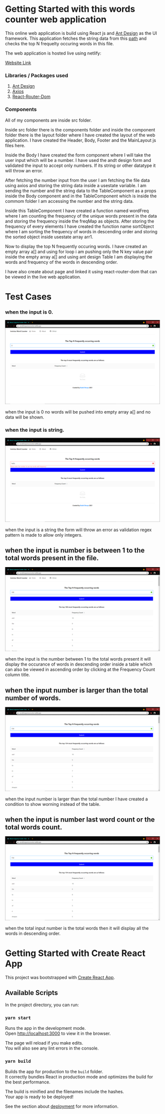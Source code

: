 # Getting Started with this words counter web application

This online web application is build using React js and [Ant Design](https://ant.design/) as the UI framework.
This application fetches the string data from this [path](https://raw.githubusercontent.com/invictustech/test/main/README.md) and checks the top N frequelty occuring words in this file.

The web application is hosted live using netlify:

[Website Link](https://wordsfrequencycounter.netlify.app/)

### Libraries / Packages used

1. [Ant Design](https://ant.design/)
2. [Axios](https://www.npmjs.com/package/axios)
3. [React-Router-Dom](https://www.npmjs.com/package/react-router-dom)

### Components

All of my components are inside src folder.

Inside src folder there is the components folder and inside the component folder there is the layout folder where I have created the layout of the web application. I have created the Header, Body, Footer and the MainLayout js files here.

Inside the Body I have created the form component where I will take the user input which will be a number. I have used the andt design form and validated the input to accept only numbers. If its string or other datatype it will throw an error.

After fetching the number input from the user I am fetching the file data using axios and storing the string data inside a usestate variable.
I am sending the number and the string data to the TableComponent as a props inside the Body component and in the TableComponent which is inside the commom folder I am accessing the number and the string data.

Inside this TableComponent I have created a function named wordFreq where I am counting the frequency of the unique words present in the data and storing the frequency inside the freqMap as objects. After storing the frequency of every elements I have created the function name sortObject where I am sorting the frequency of words in descending order and storing the sorted object inside usestate array arr1.

Now to display the top N frequently occuring words. I have created an empty array a[] and using for loop i am pushing only the N key value pair inside the empty array a[] and using ant design Table I am displaying the words and frequency of the words in descending order.

I have also create about page and linked it using react-router-dom that can be viewed in the live web application.

# Test Cases

### when the input is 0.

![plot](./src/assets/Testcase-0.png)

when the input is 0 no words will be pushed into empty array a[] and no data will be shown.

### when the input is string.

![plot](./src/assets/Testcase-Hello.png)

when the input is a string the form will throw an error as validation regex pattern is made to allow only integers.

## when the input is number is between 1 to the total words present in the file.

![plot](./src/assets/Testcase-100.png)

when the input is the number between 1 to the total words present it will display the occurance of words in descending order inside a table which can also be viewed in ascending order by clicking at the Frequency Count column title.

## when the input number is larger than the total number of words.

![plot](./src/assets/Testcase-totalwords.png)

when the input number is larger than the total number I have created a condition to show worning instead of the table.

## when the input is number last word count or the total words count.

![plot](./src/assets/Testcase-totalwords.png)

when the total input number is the total words then it will display all the words in descending order.

# Getting Started with Create React App

This project was bootstrapped with [Create React App](https://github.com/facebook/create-react-app).

## Available Scripts

In the project directory, you can run:

### `yarn start`

Runs the app in the development mode.\
Open [http://localhost:3000](http://localhost:3000) to view it in the browser.

The page will reload if you make edits.\
You will also see any lint errors in the console.

### `yarn build`

Builds the app for production to the `build` folder.\
It correctly bundles React in production mode and optimizes the build for the best performance.

The build is minified and the filenames include the hashes.\
Your app is ready to be deployed!

See the section about [deployment](https://facebook.github.io/create-react-app/docs/deployment) for more information.
